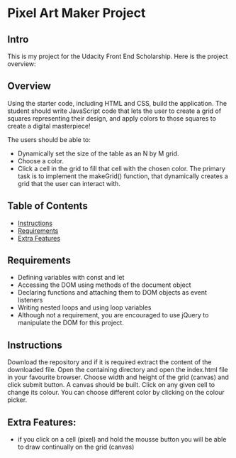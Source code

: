 # Pixel Art Maker Project
## Intro
This is my project for the Udacity Front End Scholarship. Here is the project overview:

## Overview
Using the starter code, including HTML and CSS, build the application. The student should write JavaScript code that lets the user to create a grid of squares representing their design, and apply colors to those squares to create a digital masterpiece!

The users should be able to:

* Dynamically set the size of the table as an N by M grid.
* Choose a color.
* Click a cell in the grid to fill that cell with the chosen color.
The primary task is to implement the makeGrid() function, that dynamically creates a grid that the user can interact with.

## Table of Contents

* [Instructions](#instructions)
* [Requirements](#requirements)
* [Extra Features](#extrafeatures)

## Requirements

* Defining variables with const and let
* Accessing the DOM using methods of the document object
* Declaring functions and attaching them to DOM objects as event listeners
* Writing nested loops and using loop variables
* Although not a requirement, you are encouraged to use jQuery to manipulate the DOM for this project.

## Instructions
Download the repository and if it is required extract the content of the downloaded file. Open the containing directory and open the index.html file in your favourite browser. Choose width and height of the grid (canvas) and click submit button. A canvas should be built. Click on any given cell to change its colour. You can choose different color by clicking on the colour picker.

## Extra Features:
* if you click on a cell (pixel) and hold the mousse button you will be able to draw continually on the grid (canvas)
